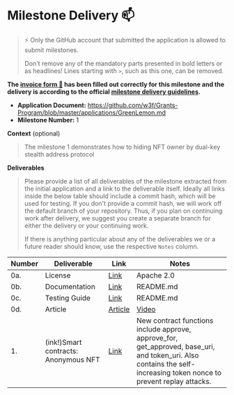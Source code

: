 # Milestone Delivery :mailbox:

> ⚡ Only the GitHub account that submitted the application is allowed to submit milestones. 
> 
> Don't remove any of the mandatory parts presented in bold letters or as headlines! Lines starting with `>`, such as this one, can be removed.

**The [invoice form :pencil:](https://docs.google.com/forms/d/e/1FAIpQLSfmNYaoCgrxyhzgoKQ0ynQvnNRoTmgApz9NrMp-hd8mhIiO0A/viewform) has been filled out correctly for this milestone and the delivery is according to the official [milestone delivery guidelines](https://github.com/w3f/Grants-Program/blob/master/docs/milestone-deliverables-guidelines.md).**  

* **Application Document:** https://github.com/w3f/Grants-Program/blob/master/applications/GreenLemon.md
* **Milestone Number:** 1

**Context** (optional)
> The milestone 1 demonstrates how to hiding NFT owner by dual-key stealth address protocol


**Deliverables**
> Please provide a list of all deliverables of the milestone extracted from the initial application and a link to the deliverable itself. Ideally all links inside the below table should include a commit hash, which will be used for testing. If you don't provide a commit hash, we will work off the default branch of your repository. Thus, if you plan on continuing work after delivery, we suggest you create a separate branch for either the delivery or your continuing work. 
> 
> If there is anything particular about any of the deliverables we or a future reader should know, use the respective `Notes` column.

| Number | Deliverable                          | Link                                                                                    | Notes                                                        |
| ------ | ------------------------------------ | --------------------------------------------------------------------------------------- | ------------------------------------------------------------ |
| 0a.    | License                              | [Link](https://github.com/GreenLemonProtocol/dksap-polkadot/blob/main/LICENSE)          | Apache 2.0                                             
| 0b.    | Documentation                        | [Link](https://github.com/GreenLemonProtocol/dksap-polkadot/blob/main/README.md)        | README.md       
| 0c.    | Testing Guide                        | [Link](https://github.com/GreenLemonProtocol/dksap-polkadot/blob/main/README.md)        | README.md
| 0d.     | Article                             | [Article](https://medium.com/@wuyahuang/green-lemon-protocol-an-anonymous-nft-solution-2fad91cc8f48)| [Video](https://www.youtube.com/watch?v=etVIPgOjFNg)
| 1.     | (ink!)Smart contracts: Anonymous NFT | [Link](https://github.com/GreenLemonProtocol/dksap-polkadot/blob/main/erc721/lib.rs)    | New contract functions include approve, approve_for, get_approved, base_uri, and token_uri. Also contains the self-increasing token nonce to prevent replay attacks.

